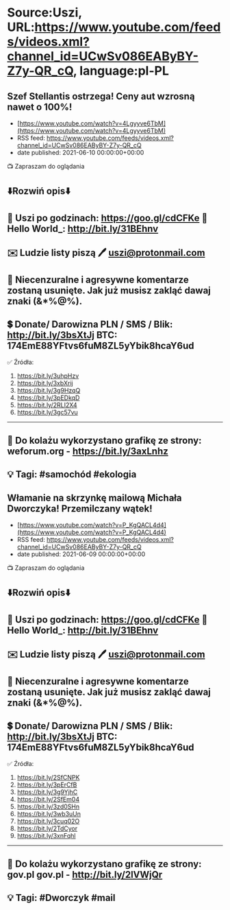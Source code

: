 # Source:Uszi, URL:https://www.youtube.com/feeds/videos.xml?channel_id=UCwSv086EAByBY-Z7y-QR_cQ, language:pl-PL

## Szef Stellantis ostrzega! Ceny aut wzrosną nawet o 100%!
 - [https://www.youtube.com/watch?v=4Lgyyve6TbM](https://www.youtube.com/watch?v=4Lgyyve6TbM)
 - RSS feed: https://www.youtube.com/feeds/videos.xml?channel_id=UCwSv086EAByBY-Z7y-QR_cQ
 - date published: 2021-06-10 00:00:00+00:00

📺 Zapraszam do oglądania

⬇️Rozwiń opis⬇️
------------------------------------------------------------
👀 Uszi po godzinach: https://goo.gl/cdCFKe
👀 Hello World_: http://bit.ly/31BEhnv
------------------------------------------------------------
✉️ Ludzie listy piszą 
🖊️ uszi@protonmail.com
------------------------------------------------------------
👺 Niecenzuralne i agresywne komentarze zostaną usunięte.  Jak już musisz zakląć dawaj znaki (&*%@%).
------------------------------------------------------------
💲 Donate/ Darowizna
PLN / SMS / Blik: http://bit.ly/3bsXtJj
BTC: 174EmE88YFtvs6fuM8ZL5yYbik8hcaY6ud
-------------------------------------------------------------
✅ Źródła:
1. https://bit.ly/3uhpHzv
2. https://bit.ly/3xbXrij
3. https://bit.ly/3g9HzqQ
4. https://bit.ly/3pEDkqD
5. https://bit.ly/2RLI2X4
6. https://bit.ly/3gc57vu
---------------------------------------------------------------
🎴 Do kolażu wykorzystano grafikę ze strony:
weforum.org - https://bit.ly/3axLnhz
---------------------------------------------------------------
💡 Tagi: #samochód #ekologia
--------------------------------------------------------------

## Włamanie na skrzynkę mailową Michała Dworczyka! Przemilczany wątek!
 - [https://www.youtube.com/watch?v=P_KgQACL4d4](https://www.youtube.com/watch?v=P_KgQACL4d4)
 - RSS feed: https://www.youtube.com/feeds/videos.xml?channel_id=UCwSv086EAByBY-Z7y-QR_cQ
 - date published: 2021-06-09 00:00:00+00:00

📺 Zapraszam do oglądania

⬇️Rozwiń opis⬇️
------------------------------------------------------------
👀 Uszi po godzinach: https://goo.gl/cdCFKe
👀 Hello World_: http://bit.ly/31BEhnv
------------------------------------------------------------
✉️ Ludzie listy piszą 
🖊️ uszi@protonmail.com
------------------------------------------------------------
👺 Niecenzuralne i agresywne komentarze zostaną usunięte.  Jak już musisz zakląć dawaj znaki (&*%@%).
------------------------------------------------------------
💲 Donate/ Darowizna
PLN / SMS / Blik: http://bit.ly/3bsXtJj
BTC: 174EmE88YFtvs6fuM8ZL5yYbik8hcaY6ud
-------------------------------------------------------------
✅ Źródła:
1. https://bit.ly/2SfCNPK
2. https://bit.ly/3pErCfB
3. https://bit.ly/3g9YjhC
4. https://bit.ly/2SfEm04
5. https://bit.ly/3zd0SHn
6. https://bit.ly/3wb3uUn
7. https://bit.ly/3cuq02O
8. https://bit.ly/2TdCyor
9. https://bit.ly/3xnFqhl
---------------------------------------------------------------
🎴 Do kolażu wykorzystano grafikę ze strony: gov.pl
gov.pl - http://bit.ly/2lVWjQr
---------------------------------------------------------------
💡 Tagi: #Dworczyk #mail
--------------------------------------------------------------

